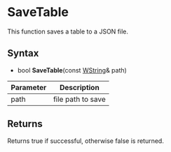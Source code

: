 # SaveTable

This function saves a table to a JSON file.

## Syntax

- bool **SaveTable**(const [WString](WString.md)& path)

| Parameter | Description |
|---|---|
| path | file path to save |

## Returns

Returns true if successful, otherwise false is returned.
